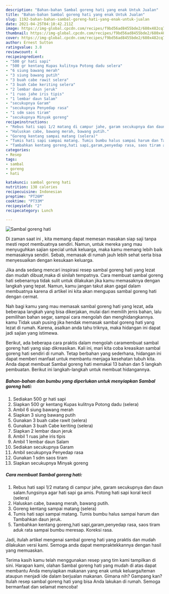 ```yaml
---
description: "Bahan-bahan Sambal goreng hati yang enak Untuk Jualan"
title: "Bahan-bahan Sambal goreng hati yang enak Untuk Jualan"
slug: 1192-bahan-bahan-sambal-goreng-hati-yang-enak-untuk-jualan
date: 2021-04-25T04:10:42.211Z
image: https://img-global.cpcdn.com/recipes/f9bd56ad8455bde2/680x482cq70/sambal-goreng-hati-foto-resep-utama.jpg
thumbnail: https://img-global.cpcdn.com/recipes/f9bd56ad8455bde2/680x482cq70/sambal-goreng-hati-foto-resep-utama.jpg
cover: https://img-global.cpcdn.com/recipes/f9bd56ad8455bde2/680x482cq70/sambal-goreng-hati-foto-resep-utama.jpg
author: Ernest Sutton
ratingvalue: 3.8
reviewcount: 4
recipeingredient:
- "500 gr hati sapi"
- "500 gr kentang Kupas kulitnya Potong dadu selera"
- "6 siung bawang merah"
- "3 siung bawang putih"
- "3 buah cabe rawit selera"
- "3 buah Cabe keriting selera"
- "2 lembar daun jeruk"
- "1 ruas jahe iris tipis"
- "1 lembar daun Salam"
- "secukupnya Garam"
- "secukupnya Penyedap rasa"
- "1 sdm saos tiram"
- "secukupnya Minyak goreng"
recipeinstructions:
- "Rebus hati sapi 1/2 matang di campur jahe, garam secukupnya dan daun salam.fungsinya agar hati sapi ga amis. Potong hati sapi koral kecil (selera)"
- "Haluskan cabe, bawang merah, bawang putih."
- "Goreng kentang sampai matang (selera)"
- "Tumis hati sapi sampai matang. Tumis bumbu halus sampai harum dan Tambahkan daun jeruk."
- "Tambahkan kentang goreng,hati sapi,garam,penyedap rasa, saos tiram aduk rata sampai bumbu meresap. Koreksi rasa."
categories:
- Resep
tags:
- sambal
- goreng
- hati

katakunci: sambal goreng hati 
nutrition: 138 calories
recipecuisine: Indonesian
preptime: "PT26M"
cooktime: "PT33M"
recipeyield: "2"
recipecategory: Lunch

---
```



![Sambal goreng hati](https://img-global.cpcdn.com/recipes/f9bd56ad8455bde2/680x482cq70/sambal-goreng-hati-foto-resep-utama.jpg)

Di zaman  saat ini , kita memang dapat memesan masakan siap saji tanpa mesti repot membuatnya sendiri. Namun, untuk mereka yang mau menyuguhkan sajian special untuk keluarga, maka kamu memang lebih baik memasaknya sendiri. Sebab, memasak di rumah jauh lebih sehat serta bisa menyesuaikan dengan kesukaan keluarga.

Jika anda sedang mencari inspirasi resep sambal goreng hati yang lezat dan mudah dibuat,maka di sinilah tempatnya. Cara membuat sambal goreng hati  sebenarnya tidak sulit untuk dilakukan jika kamu memasaknya dengan langkah yang tepat. Namun, kamu jangan takut akan gagal dalam membuatnya 
karena di artikel ini kita akan mengupas sambal goreng hati dengan cermat.  



Nah bagi kamu yang mau memasak sambal goreng hati yang lezat, ada beberapa langkah yang bisa dikerjakan, mulai dari memilih jenis bahan, lalu pemilihan bahan segar, sampai cara mengolah dan menghidangkannya. kamu Tidak usah pusing jika hendak memasak sambal goreng hati yang lezat di rumah. Karena, asalkan anda  tahu triknya, maka hidangan ini dapat jadi sajian yang istimewa.

Berikut, ada beberapa cara praktis  dalam mengolah caramembuat sambal goreng hati yang siap dikreasikan. Kali ini, mari kita coba kreasikan sambal goreng hati sendiri di rumah. Tetap berbahan yang sederhana, hidangan ini dapat memberi manfaat untuk membantu menjaga kesehatan tubuh kita. Anda dapat membuat Sambal goreng hati memakai 13 bahan dan 5 langkah pembuatan. Berikut ini langkah-langkah untuk membuat hidangannya.

<!--inarticleads1-->

##### Bahan-bahan dan bumbu yang diperlukan untuk menyiapkan Sambal goreng hati:

1. Sediakan 500 gr hati sapi
1. Siapkan 500 gr kentang Kupas kulitnya Potong dadu (selera)
1. Ambil 6 siung bawang merah
1. Siapkan 3 siung bawang putih
1. Gunakan 3 buah cabe rawit (selera)
1. Gunakan 3 buah Cabe keriting (selera)
1. Siapkan 2 lembar daun jeruk
1. Ambil 1 ruas jahe iris tipis
1. Ambil 1 lembar daun Salam
1. Sediakan secukupnya Garam
1. Ambil secukupnya Penyedap rasa
1. Gunakan 1 sdm saos tiram
1. Siapkan secukupnya Minyak goreng




<!--inarticleads2-->

##### Cara membuat Sambal goreng hati:

1. Rebus hati sapi 1/2 matang di campur jahe, garam secukupnya dan daun salam.fungsinya agar hati sapi ga amis. Potong hati sapi koral kecil (selera)
1. Haluskan cabe, bawang merah, bawang putih.
1. Goreng kentang sampai matang (selera)
1. Tumis hati sapi sampai matang. Tumis bumbu halus sampai harum dan Tambahkan daun jeruk.
1. Tambahkan kentang goreng,hati sapi,garam,penyedap rasa, saos tiram aduk rata sampai bumbu meresap. Koreksi rasa.




Jadi, itulah artikel mengenai  sambal goreng hati  yang praktis dan mudah dilakukan versi kami. Semoga anda dapat mempraktekkannya dengan hasil yang memuaskan. 

Terima kasih kamu telah menggunakan resep yang tim kami tampilkan di sini. Harapan kami, olahan  Sambal goreng hati yang mudah di atas dapat membantu Anda menyiapkan makanan yang enak untuk keluarga/teman ataupun menjadi ide dalam berjualan makanan. Gimana nih? Gampang kan? Itulah resep sambal goreng hati yang bisa Anda lakukan di rumah. Semoga bermanfaat dan selamat mencoba!

